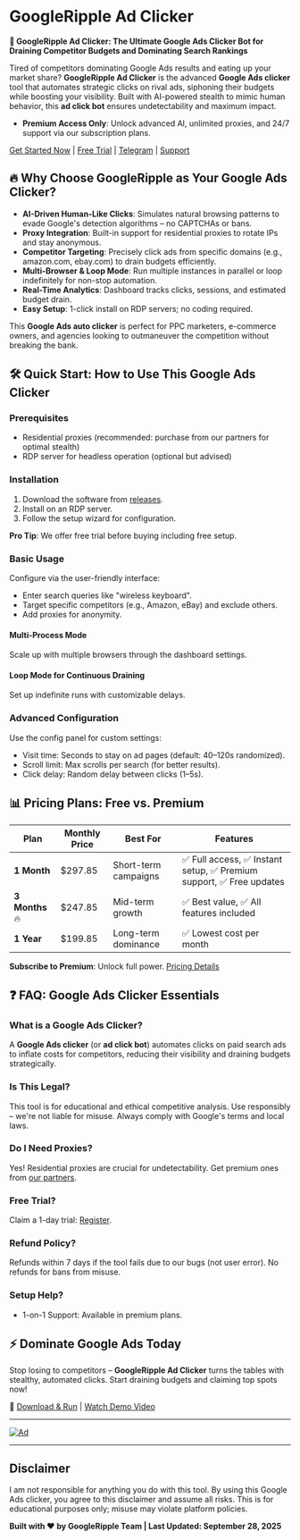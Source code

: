 # GoogleRipple Ad Clicker

**🚀 GoogleRipple Ad Clicker: The Ultimate Google Ads Clicker Bot for Draining Competitor Budgets and Dominating Search Rankings**

Tired of competitors dominating Google Ads results and eating up your market share? **GoogleRipple Ad Clicker** is the advanced **Google Ads clicker** tool that automates strategic clicks on rival ads, siphoning their budgets while boosting your visibility. Built with AI-powered stealth to mimic human behavior, this **ad click bot** ensures undetectability and maximum impact.

- **Premium Access Only**: Unlock advanced AI, unlimited proxies, and 24/7 support via our subscription plans.

[Get Started Now](https://googleripple.com/) | [Free Trial](https://panel.googleripple.com) | [Telegram](https://t.me/googleripple) | [Support](https://t.me/googlerippleadmin)

## 🔥 Why Choose GoogleRipple as Your Google Ads Clicker?

- **AI-Driven Human-Like Clicks**: Simulates natural browsing patterns to evade Google's detection algorithms – no CAPTCHAs or bans.
- **Proxy Integration**: Built-in support for residential proxies to rotate IPs and stay anonymous.
- **Competitor Targeting**: Precisely click ads from specific domains (e.g., amazon.com, ebay.com) to drain budgets efficiently.
- **Multi-Browser & Loop Mode**: Run multiple instances in parallel or loop indefinitely for non-stop automation.
- **Real-Time Analytics**: Dashboard tracks clicks, sessions, and estimated budget drain.
- **Easy Setup**: 1-click install on RDP servers; no coding required.

This **Google Ads auto clicker** is perfect for PPC marketers, e-commerce owners, and agencies looking to outmaneuver the competition without breaking the bank.

## 🛠 Quick Start: How to Use This Google Ads Clicker

### Prerequisites
- Residential proxies (recommended: purchase from our partners for optimal stealth)
- RDP server for headless operation (optional but advised)

### Installation
1. Download the software from [releases](https://github.com/googleripple/Google-Ads-Click-Bot/releases/tag/google-ads-clicker).
2. Install on an RDP server.
3. Follow the setup wizard for configuration.

**Pro Tip**: We offer free trial before buying including free setup.

### Basic Usage
Configure via the user-friendly interface:
- Enter search queries like "wireless keyboard".
- Target specific competitors (e.g., Amazon, eBay) and exclude others.
- Add proxies for anonymity.

#### Multi-Process Mode
Scale up with multiple browsers through the dashboard settings.

#### Loop Mode for Continuous Draining
Set up indefinite runs with customizable delays.

### Advanced Configuration
Use the config panel for custom settings:
- Visit time: Seconds to stay on ad pages (default: 40–120s randomized).
- Scroll limit: Max scrolls per search (for better results).
- Click delay: Random delay between clicks (1–5s).

## 📊 Pricing Plans: Free vs. Premium

| Plan | Monthly Price | Best For | Features |
|------|-------------|----------|----------|
| **1 Month** | $297.85 | Short-term campaigns | ✅ Full access, ✅ Instant setup, ✅ Premium support, ✅ Free updates |
| **3 Months** 🔥 | $247.85 | Mid-term growth | ✅ Best value, ✅ All features included |
| **1 Year** | $199.85 | Long-term dominance | ✅ Lowest cost per month |

**Subscribe to Premium**: Unlock full power. [Pricing Details](https://googleripple.com/)

## ❓ FAQ: Google Ads Clicker Essentials

### What is a Google Ads Clicker?
A **Google Ads clicker** (or **ad click bot**) automates clicks on paid search ads to inflate costs for competitors, reducing their visibility and draining budgets strategically.

### Is This Legal?
This tool is for educational and ethical competitive analysis. Use responsibly – we're not liable for misuse. Always comply with Google's terms and local laws.

### Do I Need Proxies?
Yes! Residential proxies are crucial for undetectability. Get premium ones from [our partners](https://googleripple.com/).

### Free Trial?
Claim a 1-day trial: [Register](https://panel.googleripple.com).

### Refund Policy?
Refunds within 7 days if the tool fails due to our bugs (not user error). No refunds for bans from misuse.

### Setup Help?
- 1-on-1 Support: Available in premium plans.

## ⚡ Dominate Google Ads Today
Stop losing to competitors – **GoogleRipple Ad Clicker** turns the tables with stealthy, automated clicks. Start draining budgets and claiming top spots now!

🚀 [Download & Run](https://github.com/googleripple/Google-Ads-Click-Bot/releases/tag/google-ads-clicker) | [Watch Demo Video](https://youtu.be/)

---

[![Ad](https://github.com/user-attachments/assets/27a4caf9-141c-488d-9699-68e3d96ea77d)](https://googleripple.com)

---

## Disclaimer
I am not responsible for anything you do with this tool. By using this Google Ads clicker, you agree to this disclaimer and assume all risks. This is for educational purposes only; misuse may violate platform policies.

**Built with ❤️ by GoogleRipple Team | Last Updated: September 28, 2025**

